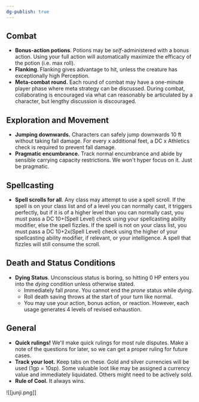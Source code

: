 ```yaml
---
dg-publish: true
---
```


## Combat
- **Bonus-action potions**. Potions may be *self*-administered with a bonus action. Using your full action will automatically maximize the efficacy of the potion (i.e. max roll).
- **Flanking**. Flanking gives advantage to hit, unless the creature has exceptionally high Perception.
- **Meta-combat round.** Each round of combat may have a one-minute player phase where meta strategy can be discussed. During combat, collaborating is encouraged via what can reasonably be articulated by a character, but lengthy discussion is discouraged.

## Exploration and Movement
- **Jumping downwards.** Characters can safely jump downwards 10 ft without taking fall damage. For every x additional feet, a DC x Athletics check is required to prevent fall damage.
- **Pragmatic encumbrance.** Track normal encumbrance and abide by sensible carrying capacity restrictions. We won't hyper focus on it. Just be pragmatic.

## Spellcasting
- **Spell scrolls for all**. Any class may attempt to use a spell scroll. If the spell is on your class list and of a level you can normally cast, it triggers perfectly, but if it is of a higher level than you can normally cast, you must pass a DC 10+(Spell Level) check using your spellcasting ability modifier, else the spell fizzles. If the spell is not on your class list, you must pass a DC 10+2x(Spell Level) check using the higher of your spellcasting ability modifier, if relevant, or your intelligence. A spell that fizzles will still consume the scroll.

## Death and Status Conditions
- **Dying Status**. Unconscious status is boring, so hitting 0 HP enters you into the *dying* condition unless otherwise stated. 
	- Immediately fall *prone*. You cannot end the *prone* status while *dying*.
	- Roll death saving throws at the start of your turn like normal. 
	- You may use your action, bonus action, or reaction. However, each usage generates 4 levels of revised exhaustion. 
 
## General
- **Quick rulings!** We'll make quick rulings for most rule disputes. Make a note of the questions for later, so we can get a proper ruling for future cases.
- **Track your loot.** Keep tabs on these. Gold and silver currencies will be used (1gp = 10sp). Some valuable loot like may be assigned a currency value and immediately liquidated. Others might need to be actively sold.
- **Rule of Cool.** It always wins.


![[junji.png]]